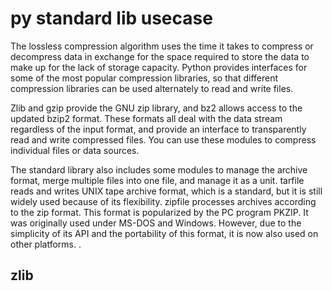 # py standard lib usecase

The lossless compression algorithm uses the time it takes to compress or decompress data in exchange for the space required to store the data to make up for the lack of storage capacity. Python provides interfaces for some of the most popular compression libraries, so that different compression libraries can be used alternately to read and write files.

Zlib and gzip provide the GNU zip library, and bz2 allows access to the updated bzip2 format. These formats all deal with the data stream regardless of the input format, and provide an interface to transparently read and write compressed files. You can use these modules to compress individual files or data sources.

The standard library also includes some modules to manage the archive format, merge multiple files into one file, and manage it as a unit. tarfile reads and writes UNIX tape archive format, which is a standard, but it is still widely used because of its flexibility. zipfile processes archives according to the zip format. This format is popularized by the PC program PKZIP. It was originally used under MS-DOS and Windows. However, due to the simplicity of its API and the portability of this format, it is now also used on other platforms. .

## zlib

